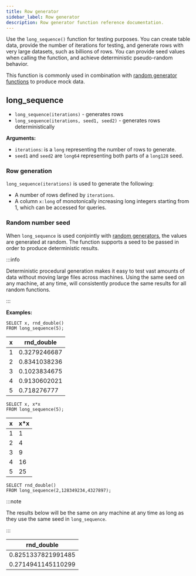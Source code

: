 ```yaml
---
title: Row generator
sidebar_label: Row generator
description: Row generator function reference documentation.
---
```


Use the `long_sequence()` function for testing purposes. You can create
table data, provide the number of iterations for testing, and generate
rows with very large datasets, such as billions of rows. You can provide
seed values when calling the function, and achieve deterministic 
pseudo-random behavior.

This function is commonly used in combination with
[random generator functions](/docs/reference/function/random-value-generator/)
to produce mock data.

## long_sequence

- `long_sequence(iterations)` - generates rows
- `long_sequence(iterations, seed1, seed2)` - generates rows deterministically

**Arguments:**

- `iterations`: is a `long` representing the number of rows to generate. 
- `seed1` and `seed2` are `long64` representing both parts of a `long128` seed. 

### Row generation

`long_sequence(iterations)` is used to generate the following:

- A number of rows defined by `iterations`.
- A column `x:long` of monotonically increasing long integers starting
  from 1, which can be accessed for queries.

### Random number seed

When `long_sequence` is used conjointly with
[random generators](/docs/reference/function/random-value-generator/), the
values are generated at random. The function supports a seed to be
passed in order to produce deterministic results.

:::info

Deterministic procedural generation makes it easy to test vast amounts of
data without moving large files across machines. Using the same
seed on any machine, at any time, will consistently produce the same results for
all random functions.

:::

**Examples:**

```questdb-sql title="Generating multiple rows"
SELECT x, rnd_double()
FROM long_sequence(5);
```

| x   | rnd_double   |
| --- | ------------ |
| 1   | 0.3279246687 |
| 2   | 0.8341038236 |
| 3   | 0.1023834675 |
| 4   | 0.9130602021 |
| 5   | 0.718276777  |

```questdb-sql title="Accessing row_number using the x column"
SELECT x, x*x
FROM long_sequence(5);
```

| x   | x\*x |
| --- | ---- |
| 1   | 1    |
| 2   | 4    |
| 3   | 9    |
| 4   | 16   |
| 5   | 25   |

```questdb-sql title="Using with a seed"
SELECT rnd_double()
FROM long_sequence(2,128349234,4327897);
```

:::note

The results below will be the same on any machine at any time as long as they
use the same seed in `long_sequence`.

:::

| rnd_double         |
| ------------------ |
| 0.8251337821991485 |
| 0.2714941145110299 |
